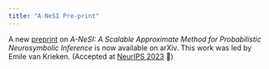 ```yaml
---
title: "A-NeSI Pre-print"
---
```


A new <a href="https://arxiv.org/abs/2212.12393">preprint</a> on <i>A-NeSI: A Scalable Approximate Method for Probabilistic Neurosymbolic Inference</i> is now available on arXiv. This work was led by Emile van Krieken. (Accepted at <a href="https://nips.cc/Conferences/2023"> NeurIPS 2023</a> 🎉)
